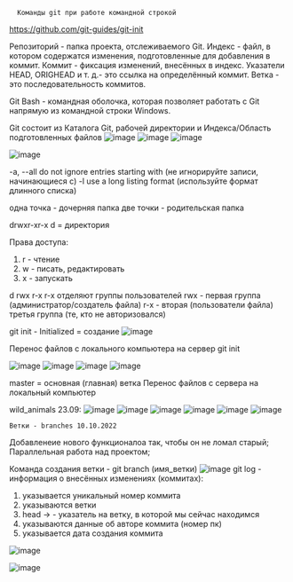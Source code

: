       Команды git при работе командной строкой

https://github.com/git-guides/git-init

Репозиторий - папка проекта, отслеживаемого Git.
Индекс - файл, в котором содержатся изменения, подготовленные для добавления в коммит.
Коммит - фиксация изменений, внесённых в индекс.
Указатели HEAD, ORIGHEAD и т. д.- это ссылка на определённый коммит.
Ветка - это последовательность коммитов.

Git Bash - командная оболочка, которая позволяет работать с Git напрямую из командной строки Windows.

Git состоит из Каталога Git, рабочей директории и Индекса/Область подготовленных файлов
![image](https://user-images.githubusercontent.com/97594112/188800642-9562b6a4-802e-4857-ac15-35f8630547ae.png)
![image](https://user-images.githubusercontent.com/97594112/188801144-7c5a52ca-a1fa-4842-95dc-08ea3b361e8f.png)
![image](https://user-images.githubusercontent.com/97594112/188805930-46c0c8b1-d97a-4867-a83e-815fa1978398.png)

![image](https://user-images.githubusercontent.com/97594112/188803787-d3928815-be49-4588-8775-25746b429fc6.png)

-a, --all                  do not ignore entries starting with (не игнорируйте записи, начинающиеся с)
-l                         use a long listing format (используйте формат длинного списка)

одна точка - дочерняя папка
две точки - родительская папка

drwxr-xr-x
d = директория

Права доступа:
1. r - чтение
2. w - писать, редактировать
3. x - запускать

d  rwx  r-x  r-x  отделяют группы пользователей
rwx - первая группа (администратор/создатель файла)
r-x - вторая (пользователи файла)
третья группа (те, кто не авторизовался)

git init - Initialized = создание
![image](https://user-images.githubusercontent.com/97594112/188810238-0d99e94e-cb7a-4ae2-b989-2651301d1ef7.png)

   Перенос файлов с локального компьютера на сервер
git init 

![image](https://user-images.githubusercontent.com/97594112/188814233-edd31760-3dce-4dc1-8537-f45236691da1.png)
![image](https://user-images.githubusercontent.com/97594112/188816811-8879a78a-ccd1-4092-9bf2-8bc4274a0022.png)
![image](https://user-images.githubusercontent.com/97594112/188817434-e2cfa9cd-d404-45b0-8380-93b7c23b59df.png)
![image](https://user-images.githubusercontent.com/97594112/188831379-a8865ebd-ecc0-4c2e-b042-42bb2a339ac9.png)

master = основная (главная) ветка
   Перенос файлов с сервера на локальный компьютер
   
   
wild_animals 23.09:
![image](https://user-images.githubusercontent.com/97594112/191926132-88f95e58-7abe-46ba-a8b7-1c97f09cf755.png)
![image](https://user-images.githubusercontent.com/97594112/191926186-6b2103fe-e88f-40f2-9935-6398de6b1aec.png)
![image](https://user-images.githubusercontent.com/97594112/191926224-75284612-b528-42e7-9e83-204bc41e38a0.png)
![image](https://user-images.githubusercontent.com/97594112/191926261-86173639-8939-4708-a638-3ce1d1241fde.png)
![image](https://user-images.githubusercontent.com/97594112/191926292-17deb34c-8d10-4f6f-9c42-394cc126823c.png)
![image](https://user-images.githubusercontent.com/97594112/191926336-c80a455c-0a2e-4b6d-947e-26f1687d92b0.png)



    Ветки - branches 10.10.2022
Добавленеие нового функционалоа так, чтобы он не ломал старый;
Параллельная работа над проектом;

Команда создания ветки - git branch (имя_ветки)
![image](https://user-images.githubusercontent.com/97594112/194834785-45067d0f-60cb-4b96-bc9d-3180b389a0ef.png)
git log - информация о внесённых изменениях (коммитах):
1. указывается уникальный номер коммита
2. указываются ветки
3. head -> - указатель на ветку, в которой мы сейчас находимся
4. указываются данные об авторе коммита (номер пк)
5. указывается дата создания коммита

![image](https://user-images.githubusercontent.com/97594112/194837626-d80eb6fa-ebd6-4ced-a682-f64809ba0e0d.png)

![image](https://user-images.githubusercontent.com/97594112/194842456-888b1141-8fc8-46ae-96e5-2f551962014f.png)
